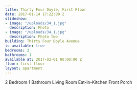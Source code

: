```yaml
---
title: Thirty Four Doyle, First Floor
date: 2017-01-14 17:22:00 Z
slideshow:
- image: "/uploads/34_1.jpg"
  description: Photo
- image: "/uploads/34_1.jpg"
  description: Photo two
building: Thirty Four Doyle Avenue
is available: true
bedrooms: 2
bathrooms: 1
available at: 2017-02-01 00:00:00 Z
floor: first floor
layout: apartment
---
```


2 Bedroom
1 Bathroom
Living Room
Eat-in-Kitchen
Front Porch
